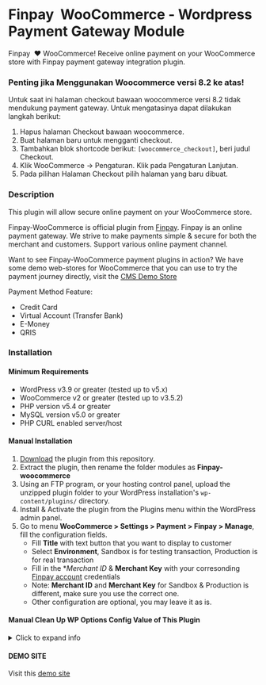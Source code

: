 Finpay&nbsp; WooCommerce - Wordpress Payment Gateway Module
=====================================

Finpay&nbsp; :heart: WooCommerce!
Receive online payment on your WooCommerce store with Finpay payment gateway integration plugin.

<!-- Also [Available on Wordpress plugin store](https://wordpress.org/plugins/Finpay-woocommerce/) -->

### Penting jika Menggunakan Woocommerce versi 8.2 ke atas!
Untuk saat ini halaman checkout bawaan woocommerce versi 8.2 tidak mendukung payment gateway. Untuk mengatasinya dapat dilakukan langkah berikut:
1. Hapus halaman Checkout bawaan woocommerce.
2. Buat halaman baru untuk mengganti checkout.
3. Tambahkan blok shortcode berikut: ```[woocommerce_checkout]```, beri judul Checkout.
4. Klik WooCommerce -> Pengaturan. Klik pada Pengaturan Lanjutan.
5. Pada pilihan Halaman Checkout pilih halaman yang baru dibuat.

### Description

This plugin will allow secure online payment on your WooCommerce store.

Finpay-WooCommerce is official plugin from [Finpay](https://hub.finpay.id). Finpay is an online payment gateway. We strive to make payments simple & secure for both the merchant and customers. Support various online payment channel.

Want to see Finpay-WooCommerce payment plugins in action? We have some demo web-stores for WooCommerce that you can use to try the payment journey directly, visit the [CMS Demo Store](https://dev.oentoro.blog)

Payment Method Feature:

* Credit Card
* Virtual Account (Transfer Bank)
* E-Money
* QRIS


### Installation

#### Minimum Requirements

* WordPress v3.9 or greater (tested up to v5.x)
* WooCommerce v2 or greater (tested up to v3.5.2)
* PHP version v5.4 or greater
* MySQL version v5.0 or greater
* PHP CURL enabled server/host

#### Manual Installation

1. [Download](../../archive/master.zip) the plugin from this repository.
2. Extract the plugin, then rename the folder modules as **Finpay-woocommerce**
3. Using an FTP program, or your hosting control panel, upload the unzipped plugin folder to your WordPress installation's `wp-content/plugins/` directory.
4. Install & Activate the plugin from the Plugins menu within the WordPress admin panel.
5. Go to menu **WooCommerce > Settings > Payment > Finpay > Manage**, fill the configuration fields.
	* Fill **Title** with text button that you want to display to customer
	* Select **Environment**, Sandbox is for testing transaction, Production is for real transaction
	* Fill in the **Merchant ID* & **Merchant Key** with your corresonding [Finpay account](https://dashboard.finpay.id/) credentials
	* Note: **Merchant ID** and **Merchant Key** for Sandbox & Production is different, make sure you use the correct one.
	* Other configuration are optional, you may leave it as is.

<!-- ### Finpay Configuration

1. Login to your [Finpay&nbsp; Account](https://dashboard.finpay.id), select your environment (sandbox/production), go to menu **settings > configuration**
  * Insert `http://[your web]/?wc-api=WC_Gateway_Finpay` as your Payment Notification URL.
  * Insert `http://[your web]/?wc-api=WC_Gateway_Finpay` link as Finish/Unfinish/Error Redirect URL -->

#### Manual Clean Up WP Options Config Value of This Plugin

<details><summary>Click to expand info</summary>
<br>

In general use-case, you don't need to do what explained in this section. This section is relevent only in case **you want to know/clean-up/remove** `wp_options` config values created by this plugin. Those config values are located under your WP's database SQL table `wp_options` with record's name prefix `woocommerce_finpay_`. 
	
You can also find it by executing this SQL on your WP's database to find those values:
```sql
SELECT * FROM `wp_options` WHERE `option_name` LIKE '%woocommerce_finpay%'
```
Then if you want, you can remove the values from the SQL database (alternatively, you can also modify the SQL `SELECT` command with `DELETE`). 
	
Background: 
	
This plugin was mainly developed by following the official guideline from WooCommerce(WC), where WooCommerce provided their internal API function to create/edit WP options, we don’t use WP options API function directly. It seems the default WC Payment Gateway behavior (when uninstalled) does not include the uninstall clean up procedure to remove wp_options config values. Though that may be by design from WC, they may have decided that Gateway Settings/options should preserved during uninstall, so that upon re-install the Settings is auto-restored. For further explanation you can also [check this link](https://wordpress.org/support/topic/no-clean-uninstall-2/#post-15287583).

</details>

#### DEMO SITE ####
Visit this [demo site](https://dev.oentoro.blog)